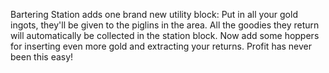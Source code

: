 Bartering Station adds one brand new utility block: Put in all your gold ingots, they'll be given to the piglins in the area. All the goodies they return will automatically be collected in the station block. Now add some hoppers for inserting even more gold and extracting your returns. Profit has never been this easy!